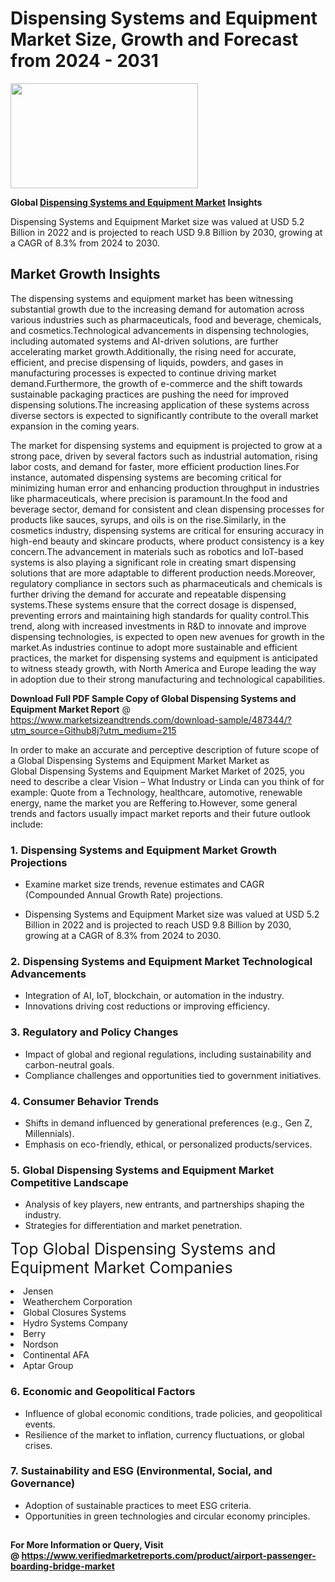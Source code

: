 <H1>Dispensing Systems and Equipment Market Size, Growth and Forecast from 2024 - 2031</H1><img class="aligncenter size-medium wp-image-584254" src="https://thirdeyenews.in/wp-content/uploads/2024/09/Global-Market-Research-300x168.jpeg" alt="" width="300" height="168" /><p><strong>Global&nbsp;<a href="https://www.marketsizeandtrends.com/download-sample/487344/?utm_source=Github8j?utm_medium=215">Dispensing Systems and Equipment Market</a> Insights</strong></p><p>Dispensing Systems and Equipment Market size was valued at USD 5.2 Billion in 2022 and is projected to reach USD 9.8 Billion by 2030, growing at a CAGR of 8.3% from 2024 to 2030.</p><p><h2>Market Growth Insights</h2> <p>The dispensing systems and equipment market has been witnessing substantial growth due to the increasing demand for automation across various industries such as pharmaceuticals, food and beverage, chemicals, and cosmetics.Technological advancements in dispensing technologies, including automated systems and AI-driven solutions, are further accelerating market growth.Additionally, the rising need for accurate, efficient, and precise dispensing of liquids, powders, and gases in manufacturing processes is expected to continue driving market demand.Furthermore, the growth of e-commerce and the shift towards sustainable packaging practices are pushing the need for improved dispensing solutions.The increasing application of these systems across diverse sectors is expected to significantly contribute to the overall market expansion in the coming years.</p> <p>The market for dispensing systems and equipment is projected to grow at a strong pace, driven by several factors such as industrial automation, rising labor costs, and demand for faster, more efficient production lines.For instance, automated dispensing systems are becoming critical for minimizing human error and enhancing production throughput in industries like pharmaceuticals, where precision is paramount.In the food and beverage sector, demand for consistent and clean dispensing processes for products like sauces, syrups, and oils is on the rise.Similarly, in the cosmetics industry, dispensing systems are critical for ensuring accuracy in high-end beauty and skincare products, where product consistency is a key concern.The advancement in materials such as robotics and IoT-based systems is also playing a significant role in creating smart dispensing solutions that are more adaptable to different production needs.Moreover, regulatory compliance in sectors such as pharmaceuticals and chemicals is further driving the demand for accurate and repeatable dispensing systems.These systems ensure that the correct dosage is dispensed, preventing errors and maintaining high standards for quality control.This trend, along with increased investments in R&D to innovate and improve dispensing technologies, is expected to open new avenues for growth in the market.As industries continue to adopt more sustainable and efficient practices, the market for dispensing systems and equipment is anticipated to witness steady growth, with North America and Europe leading the way in adoption due to their strong manufacturing and technological capabilities.<p><span class=""><strong>Download Full PDF Sample Copy of Global Dispensing Systems and Equipment Market Report</strong> @ <a href="https://www.marketsizeandtrends.com/download-sample/487344/?utm_source=Github8j?utm_medium=215" target="_blank">https://www.marketsizeandtrends.com/download-sample/487344/?utm_source=Github8j?utm_medium=215</a></span></p><p>In order to make an accurate and perceptive description of future scope of a Global&nbsp;Dispensing Systems and Equipment Market Market as Global&nbsp;Dispensing Systems and Equipment Market Market of 2025, you need to describe a clear Vision &ndash; What Industry or Linda can you think of for example: Quote from a Technology, healthcare, automotive, renewable energy, name the market you are Reffering to.However, some general trends and factors usually impact market reports and their future outlook include:</p><h3>1.&nbsp;<strong>Dispensing Systems and Equipment Market Growth Projections</strong></h3><ul><li>Examine market size trends, revenue estimates and CAGR (Compounded Annual Growth Rate) projections.</li><li><p>Dispensing Systems and Equipment Market size was valued at USD 5.2 Billion in 2022 and is projected to reach USD 9.8 Billion by 2030, growing at a CAGR of 8.3% from 2024 to 2030.</p></li></ul><h3>2.&nbsp;<strong>Dispensing Systems and Equipment Market Technological Advancements</strong></h3><ul><li>Integration of AI, IoT, blockchain, or automation in the industry.</li><li>Innovations driving cost reductions or improving efficiency.</li></ul><h3>3.&nbsp;<strong>Regulatory and Policy Changes</strong></h3><ul><li>Impact of global and regional regulations, including sustainability and carbon-neutral goals.</li><li>Compliance challenges and opportunities tied to government initiatives.</li></ul><h3>4.&nbsp;<strong>Consumer Behavior Trends</strong></h3><ul><li>Shifts in demand influenced by generational preferences (e.g., Gen Z, Millennials).</li><li>Emphasis on eco-friendly, ethical, or personalized products/services.</li></ul><h3>5.&nbsp;<strong>Global Dispensing Systems and Equipment Market Competitive Landscape</strong></h3><ul><li>Analysis of key players, new entrants, and partnerships shaping the industry.</li><li>Strategies for differentiation and market penetration.</li></ul><p data-pm-slice="1 1 []"><span style="color: inherit; font-family: inherit; font-size: 25px;">Top Global Dispensing Systems and Equipment Market Companies</span></p><div class="" data-test-id=""><p><li>Jensen</li><li> Weatherchem Corporation</li><li> Global Closures Systems</li><li> Hydro Systems Company</li><li> Berry</li><li> Nordson</li><li> Continental AFA</li><li> Aptar Group</li></p></div><h3>6.&nbsp;<strong>Economic and Geopolitical Factors</strong></h3><ul><li>Influence of global economic conditions, trade policies, and geopolitical events.</li><li>Resilience of the market to inflation, currency fluctuations, or global crises.</li></ul><h3>7.&nbsp;<strong>Sustainability and ESG (Environmental, Social, and Governance)</strong></h3><ul><li>Adoption of sustainable practices to meet ESG criteria.</li><li>Opportunities in green technologies and circular economy principles.</li></ul><h2><strong style="font-size: 14px;">For More Information or Query, Visit @&nbsp;</strong><a style="background-color: #ffffff; font-size: 14px;" href="https://www.marketsizeandtrends.com/report/dispensing-systems-and-equipment-market/" target="_blank">https://www.verifiedmarketreports.com/product/airport-passenger-boarding-bridge-market</a></h2>